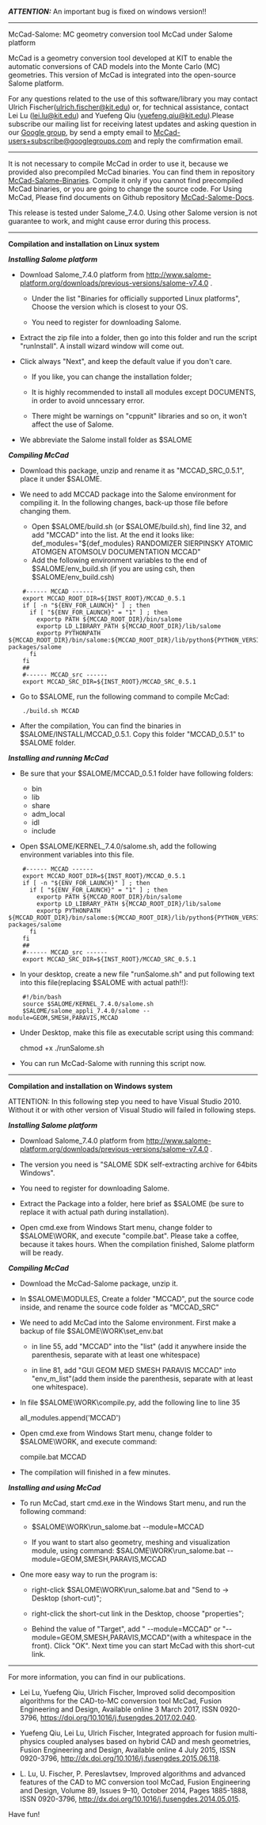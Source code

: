 ***ATTENTION:*** An important bug is fixed on windows version!!
**************************************************************************************
McCad-Salome: MC geometry conversion tool McCad under Salome platform

McCad is a geometry conversion tool developed at KIT to enable the automatic conversions of CAD models into the Monte Carlo (MC) geometries. This version of McCad is integrated into the open-source Salome platform. 

For any questions related to the use of this software/library you may contact Ulrich Fischer(ulrich.fischer@kit.edu) or, for technical assistance, contact Lei Lu (lei.lu@kit.edu) and Yuefeng Qiu (yuefeng.qiu@kit.edu).Please subscribe our mailing list for receiving latest updates and asking question in our [Google group](https://groups.google.com/forum/#!forum/mccad-users), by send a empty email to  McCad-users+subscribe@googlegroups.com and reply the comfirmation email.
**************************************************************************************


It is not necessary to compile McCad in order to use it, because we provided also precompiled McCad binaries. You can find them in  repository [McCad-Salome-Binaries](https://github.com/inr-kit/McCad-Salome-Binaries). Compile it only if you cannot find precompiled McCad binaries, or you are going to change the source code. For Using McCad, Please find documents on Github repository [McCad-Salome-Docs](https://github.com/inr-kit/McCad-Salome-Docs).  

This release is tested under Salome_7.4.0. Using other Salome version is not guarantee to work, and might cause error during this process. 

**************************************************************************************
********Compilation and installation on Linux system********


***Installing Salome platform***
* Download Salome_7.4.0 platform from http://www.salome-platform.org/downloads/previous-versions/salome-v7.4.0 . 

  * Under the list "Binaries for officially supported Linux platforms", Choose the version which is closest to your OS. 

  * You need to register for downloading Salome. 

* Extract the zip file into a folder, then go into this folder and run the script "runInstall". A install wizard window will come out. 

* Click always "Next", and keep the default value if you don't care.

  *  If you like, you can change the installation folder;

  * It is highly recommended to install all modules except DOCUMENTS, in order to avoid unncessary error. 

  * There might be warnings on "cppunit" libraries and so on, it won't affect the use of Salome. 

* We abbreviate the Salome install folder as $SALOME


***Compiling McCad***

* Download this package, unzip and rename it as "MCCAD_SRC_0.5.1", place it under $SALOME.

* We need to add MCCAD package into the Salome environment for compiling it. In the following changes, back-up those file before changing them. 
	
  * Open $SALOME/build.sh (or $SALOME/build.sh), find line 32, and add "MCCAD" into the list. At the end it looks like: def_modules="${def_modules} RANDOMIZER SIERPINSKY ATOMIC ATOMGEN ATOMSOLV DOCUMENTATION MCCAD" 
  * Add the following environment variables to the end of $SALOME/env_build.sh (if you are using csh, then  $SALOME/env_build.csh)
```	
	#------ MCCAD ------
	export MCCAD_ROOT_DIR=${INST_ROOT}/MCCAD_0.5.1
	if [ -n "${ENV_FOR_LAUNCH}" ] ; then
	  if [ "${ENV_FOR_LAUNCH}" = "1" ] ; then
		exportp PATH ${MCCAD_ROOT_DIR}/bin/salome
		exportp LD_LIBRARY_PATH ${MCCAD_ROOT_DIR}/lib/salome
		exportp PYTHONPATH ${MCCAD_ROOT_DIR}/bin/salome:${MCCAD_ROOT_DIR}/lib/python${PYTHON_VERSION}/site-packages/salome
	  fi
	fi
	##
	#------ MCCAD_src ------
	export MCCAD_SRC_DIR=${INST_ROOT}/MCCAD_SRC_0.5.1
```
* Go to $SALOME, run the following command to compile McCad:
```
	./build.sh MCCAD
```	
* After the compilation, You can find the binaries in $SALOME/INSTALL/MCCAD_0.5.1. Copy this folder "MCCAD_0.5.1" to $SALOME folder. 


***Installing and running McCad***

* Be sure that your $SALOME/MCCAD_0.5.1 folder have following folders:

  *  bin
  *  lib
  *  share
  *  adm_local
  *  idl
  *  include

* Open $SALOME/KERNEL_7.4.0/salome.sh, add the following environment variables into this file.
```
	#------ MCCAD ------
	export MCCAD_ROOT_DIR=${INST_ROOT}/MCCAD_0.5.1
	if [ -n "${ENV_FOR_LAUNCH}" ] ; then
	  if [ "${ENV_FOR_LAUNCH}" = "1" ] ; then
		exportp PATH ${MCCAD_ROOT_DIR}/bin/salome
		exportp LD_LIBRARY_PATH ${MCCAD_ROOT_DIR}/lib/salome
		exportp PYTHONPATH ${MCCAD_ROOT_DIR}/bin/salome:${MCCAD_ROOT_DIR}/lib/python${PYTHON_VERSION}/site-packages/salome
	  fi
	fi
	##
	#------ MCCAD_src ------
	export MCCAD_SRC_DIR=${INST_ROOT}/MCCAD_SRC_0.5.1
```
* In your desktop, create a new file "runSalome.sh" and put following text into this file(replacing $SALOME with actual path!!): 
```
	#!/bin/bash
	source $SALOME/KERNEL_7.4.0/salome.sh
	$SALOME/salome_appli_7.4.0/salome --module=GEOM,SMESH,PARAVIS,MCCAD
```
* Under Desktop, make this file as executable script using this command:

	chmod +x ./runSalome.sh

* You can run McCad-Salome with running this script now. 

**************************************************************************************
********Compilation and installation on Windows system********

ATTENTION: In this following step you need to have Visual Studio 2010. Without it or with other version of Visual Studio will failed in following steps. 

***Installing Salome platform***

*  Download Salome_7.4.0 platform from http://www.salome-platform.org/downloads/previous-versions/salome-v7.4.0 . 
  * The version you need is "SALOME SDK self-extracting archive for 64bits Windows". 
  * You need to register for downloading Salome. 

* Extract the Package into a folder, here brief as $SALOME (be sure to replace it with actual path during installation). 

* Open cmd.exe from Windows Start menu, change folder to $SALOME\WORK, and execute "compile.bat". Please take a coffee, because it takes hours. When the compilation finished, Salome platform will be ready. 

***Compiling McCad***

* Download the McCad-Salome package, unzip it. 

* In $SALOME\MODULES, Create a folder "MCCAD", put the source code inside, and rename the source code folder as "MCCAD_SRC"

	
* We need to add McCad into the Salome environment. First make a backup of file $SALOME\WORK\set_env.bat

  * in line 55, add "MCCAD" into the "list" (add it anywhere inside the parenthesis, separate with at least one whitespace)
	
  * in line 81, add "GUI GEOM MED SMESH PARAVIS MCCAD" into "env_m_list"(add them inside the parenthesis, separate with at least one whitespace).

* In file $SALOME\WORK\compile.py, add the following line to line 35 

	all_modules.append('MCCAD')

* Open cmd.exe from Windows Start menu, change folder to $SALOME\WORK, and execute command:
 
	compile.bat MCCAD
	
* The compilation will finished in a few minutes. 

***Installing and using McCad***

* To run McCad, start cmd.exe in the Windows Start menu, and run the following command:

  * $SALOME\WORK\run_salome.bat --module=MCCAD
	
  * If you want to start also geometry, meshing and visualization module, using command: $SALOME\WORK\run_salome.bat --module=GEOM,SMESH,PARAVIS,MCCAD
	
* One more easy way to run the program is:

  * right-click $SALOME\WORK\run_salome.bat and "Send to -> Desktop (short-cut)";
	
  * right-click the short-cut link in the Desktop, choose "properties";
	
  * Behind the value of "Target", add " --module=MCCAD" or "--module=GEOM,SMESH,PARAVIS,MCCAD"(with a whitespace in the front). Click "OK". Next time you can start McCad with this short-cut link. 



**************************************************************************************
For more information, you can find in our publications.

* Lei Lu, Yuefeng Qiu, Ulrich Fischer, Improved solid decomposition algorithms for the CAD-to-MC conversion tool McCad, Fusion Engineering and Design, Available online 3 March 2017, ISSN 0920-3796, https://doi.org/10.1016/j.fusengdes.2017.02.040.

* Yuefeng Qiu, Lei Lu, Ulrich Fischer, Integrated approach for fusion multi-physics coupled analyses based on hybrid CAD and mesh geometries, Fusion Engineering and Design, Available online 4 July 2015, ISSN 0920-3796, http://dx.doi.org/10.1016/j.fusengdes.2015.06.118.

* L. Lu, U. Fischer, P. Pereslavtsev, Improved algorithms and advanced features of the CAD to MC conversion tool McCad, Fusion Engineering and Design, Volume 89, Issues 9–10, October 2014, Pages 1885-1888, ISSN 0920-3796, http://dx.doi.org/10.1016/j.fusengdes.2014.05.015.


Have fun!






